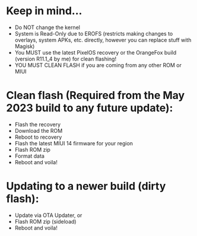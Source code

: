 # Keep in mind...
- Do NOT change the kernel 
- System is Read-Only due to EROFS (restricts making changes to overlays, system APKs, etc. directly, however you can replace stuff with Magisk)
- You MUST use the latest PixelOS recovery or the OrangeFox build (version R11.1_4 by me) for clean flashing!
- YOU MUST CLEAN FLASH if you are coming from any other ROM or MIUI

# Clean flash (Required from the May 2023 build to any future update):
- Flash the recovery
- Download the ROM
- Reboot to recovery
- Flash the latest MIUI 14 firmware for your region
- Flash ROM zip
- Format data
- Reboot and voila!

# Updating to a newer build (dirty flash):
- Update via OTA Updater, or
- Flash ROM zip (sideload)
- Reboot and voila!
